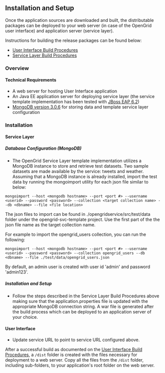 ## Installation and Setup
Once the application sources are downloaded and built, the distributable packages can be deployed to your web server (in case of the OpenGrid user interface) and application server (service layer).

Instructions for building the release packages can be found below:
* [User Interface Build Procedures](https://github.com/Chicago/opengrid/blob/master/docs/Build%20Procedures.md)
* [Service Layer Build Procedures](https://github.com/Chicago/opengrid-svc-template/blob/master/docs/Build%20Procedures.md)

### Overview
#### Technical Requirements
* A web server for hosting User Interface application
* An Java EE application server for deploying service layer (the service template implementation has been tested with [JBoss EAP 6.2](http://www.jboss.org/products/eap/download/))
* [MongoDB version 3.0.6](https://www.mongodb.org/downloads#production) for storing data and template service layer configuration


### Installation
#### Service Layer
##### Database Configuration (MongoDB)
* The OpenGrid Service Layer template implementation utilizes a MongoDB instance to store and retrieve test datasets. Two sample datasets are made available by the service: tweets and weather. Assuming that a  MongoDB instance is already installed, import the test data by running the mongoimport utility for each json file similar to below:

```
mongoimport --host <mongodb hostname> --port <port #> --username <userid> --password <password> --collection <target collection name> --db <dbname> --file <file location>
```

The json files to import can be found in ./opengridservice/src/test/data folder under the opengrid-svc-template project. Use the first part of the the json file name as the target collection name.

For example to import the opengrid_users collection, you can run the following:
```
mongoimport --host <mongodb hostname> --port <port #> --username <userid> --password <password> --collection opengrid_users --db <dbname> --file ./test/data/opengrid_users.json
```

By default, an admin user is created with user id 'admin' and password 'admin123'.

##### Installation and Setup
* Follow the steps described in the Service Layer Build Procedures above making sure that the application.properties file is updated with the appropriate MongoDB connection string. A war file is generated after the build process which can be deployed to an application server of your choice.

#### User Interface
* Update service URL to point to service URL configured above.

After a successful build as documented on the [User Interface Build Procedures](https://github.com/Chicago/opengrid/blob/master/docs/Build%20Procedures.md), a `/dist` folder is created with the files necessary for deployment to a web server. Copy all the files from the `/dist` folder, including sub-folders, to your application's root folder on the web server. 


